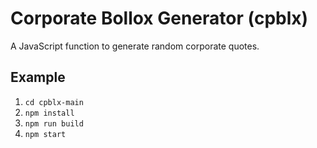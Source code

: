 # Corporate Bollox Generator (cpblx)

A JavaScript function to generate random corporate quotes.

## Example

1. `cd cpblx-main`
2. `npm install`
3. `npm run build`
4. `npm start`
